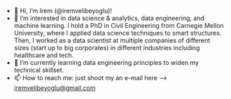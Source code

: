 - 👋 Hi, I’m Irem (@iremvelibeyoglu)!
- 👀 I’m interested in data science & analytics, data engineering, and machine learning. I hold a PhD in Civil Engineering from Carnegie Mellon University, where I applied data science techniques to smart structures. Then, I worked as a data scientist at multiple companies of different sizes (start up to big corporates) in different industries including healthcare and tech.
- 🌱 I’m currently learning data engineering principles to widen my technical skillset.
- 📫 How to reach me: just shoot my an e-mail here --> iremvelibeyoglu@gmail.com

<!---
iremvelibeyoglu/iremvelibeyoglu is a ✨ special ✨ repository because its `README.md` (this file) appears on your GitHub profile.
You can click the Preview link to take a look at your changes.
--->
